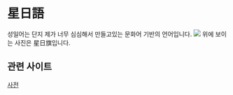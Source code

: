 # 星日語
성일어는 단지 제가 너무 심심해서 만들고있는 문화어 기반의 언어입니다.
![](/Images/Untitled.png)
위에 보이는 사진은 星日旗입니다.
## 관련 사이트
[사전](Dic/Conlang_1_dic.md)
